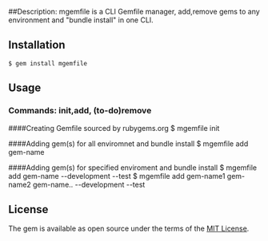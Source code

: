 ##Description: 
  mgemfile is a CLI Gemfile manager, add,remove gems to any environment and "bundle install" in one CLI.
## Installation
    $ gem install mgemfile

## Usage
### Commands: init,add, (to-do)remove


####Creating Gemfile sourced by rubygems.org
    $ mgemfile init

####Adding gem(s) for all enviromnet and bundle install
    $ mgemfile add gem-name 

####Adding gem(s) for specified enviroment and bundle install
    $ mgemfile add gem-name --development --test
    $ mgemfile add gem-name1 gem-name2 gem-name.. --development --test

## License
The gem is available as open source under the terms of the [MIT License](http://opensource.org/licenses/MIT).

